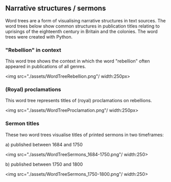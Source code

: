 
## Narrative structures / sermons

Word trees are a form of visualising narrative structures in text sources. The word trees below show common structures in publication titles relating to uprisings of the eighteenth century in Britain and the colonies. The word trees were created with Python. 

### "Rebellion" in context

This word tree shows the context in which the word "rebellion" often appeared in publications of all genres. 

<img src="./assets/WordTreeRebellion.png"/ width:250px>

### (Royal) proclamations

This word tree represents titles of (royal) proclamations on rebellions.

<img src="./assets/WordTreeProclamation.png"/ width:250px>

### Sermon titles

These two word trees visualise titles of printed sermons in two timeframes:

a) published between 1684 and 1750

<img src="./assets/WordTreeSermons_1684-1750.png"/ width:250>

b) published between 1750 and 1800

<img src="./assets/WordTreeSermons_1750-1800.png"/ width:250>

